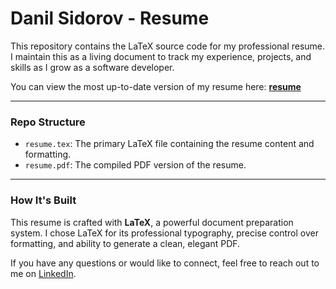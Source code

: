 # Danil Sidorov - Resume

This repository contains the LaTeX source code for my professional resume. I maintain this as a living document to track my experience, projects, and skills as I grow as a software developer.

You can view the most up-to-date version of my resume here:
[**resume**](https://github.com/DanilSidorov8625/Resume/blob/main/resume.pdf)

---

### Repo Structure

* `resume.tex`: The primary LaTeX file containing the resume content and formatting.
* `resume.pdf`: The compiled PDF version of the resume.

---

### How It's Built

This resume is crafted with **LaTeX**, a powerful document preparation system. I chose LaTeX for its professional typography, precise control over formatting, and ability to generate a clean, elegant PDF.

If you have any questions or would like to connect, feel free to reach out to me on [LinkedIn](https://linkedin.com/in/danil-sidorov/).
